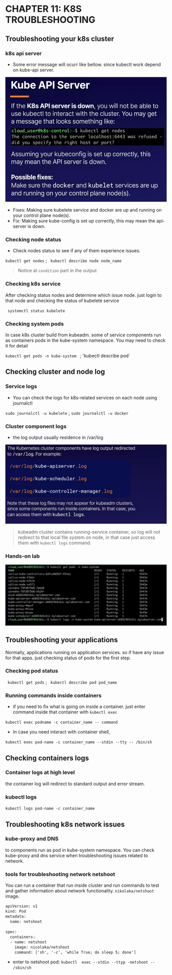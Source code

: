 # CHAPTER 11: K8S TROUBLESHOOTING

## Troubleshooting your k8s cluster

### k8s api server
- Some error message will ocurr like bellow. since kubectl work depend on kube-api server.

![kubeApi-troubleshooting](https://github.com/hassj/CKA-acloudguru/blob/main/CKA-md/Image/kubeApi-troubleshooting.jpg "kubeApi-troubleshooting")

- Fixes: Making sure kubelete service and docker are up and running on your control plane node(s). 
- Fix: Making sure kube-config is set up correctly, this may mean the api-server is down.

### Checking node status
- Check nodes status to see if any of them experience issues.

`kubectl get nodes` ; ` kubectl describe node node_name`

> Notice at ``condition`` part in the output

### Checking k8s service
After checking status nodes and determine which issue node. just login to that node and checking the status of kubelete service

` systemctl status kubelete`

### Checking system pods
In case k8s cluster build from kubeadm. some of service components run as containers pods in the kube-system namespace. You may need to check it for detail

`kubectl get pods -n kube-system ` ; 'kubectl describe pod`

## Checking cluster and node log 

### Service logs
- You can check the logs for k8s-related services on each node using journalctl

`sudo journalctl -u kubelete` ; `sudo journalctl -u docker`

### Cluster component logs

- the log output usually residence in /var/log 

![log-output](https://github.com/hassj/CKA-acloudguru/blob/main/CKA-md/Image/log-output.jpg "log-output")

> kubeadm cluster contains running-service container, so log will not redirect to that local file system on node, in that case just access them with  `` kubectl logs `` command.

### Hands-on lab
![checking-log](https://github.com/hassj/CKA-acloudguru/blob/main/CKA-md/Image/checking-log.jpg "checking-log")

## Troubleshooting your applications
Normally, applications running on application services. so if have any issue for that apps. just checking status of pods for the first step.

### Checking pod status 
` kubectl get pods` ; ` kubectl describe pod pod_name`

### Running commands inside containers
- if you need to fix what is going on inside a container. just enter command inside that container with ``kubectl exec``

` kubectl exec podname -c container_name -- command `

- In case you need interact with container shell, 

` kubectl exec pod-name -c container_name --stdin --tty -- /bin/sh `

## Checking containers logs

### Container logs at high level
the container log will redirect to standard output and error stream.

### kubectl logs
`kubectl logs pod-name -c container_name`

## Troubleshooting k8s network issues

### kube-proxy and DNS
to components run as pod in kube-system namespace. You can check kube-proxy and dns service when troubleshooting issues related to network.

### tools for troubleshooting network netshoot
You can run a container that run inside cluster and run commands to test and gather information about network functionality. ``nikolaka/netshoot`` image.

```
apiVersion: v1
kind: Pod
metadata:
  name: netshoot

spec:
  containers:
  - name: netshoot
    image: nicolaka/netshoot
	command: ['sh', '-c', 'while True; do sleep 5; done']

```

- enter to netshoot pod: ` kubectl  exec --stdin --ttyp -netshoot -- /sbin/sh	`